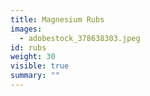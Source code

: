 ```yaml
---
title: Magnesium Rubs
images:
  - adobestock_378638303.jpeg
id: rubs
weight: 30
visible: true
summary: ""
---
```

